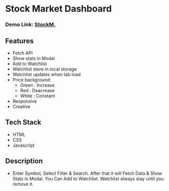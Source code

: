 # Stock Market Dashboard
### Demo Link: [StockM.](https://vivek-stock-market-project.netlify.app/)

 ## Features
  - Fetch API
  - Show stats in Modal
  - Add to Watchlist
  - Watchlist store in local storage
  - Watchlist updates when tab load
  - Price background:
    - Green : Increase
    - Red : Deacrease
    - White : Constant
  - Responsive
  - Creative
 ## Tech Stack
  - HTML
  - CSS
  - Javascript
 ## Description
  - Enter Symbol, Select Filter & Search. After that it will Fetch Data & Show Stats in Modal. You Can Add to Watchlist. Watchlist always stay until you remove it.
